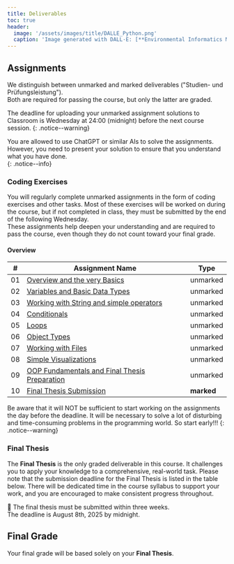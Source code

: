 ```yaml
---
title: Deliverables
toc: true
header:
  image: '/assets/images/title/DALLE_Python.png'
  caption: 'Image generated with DALL·E: [**Environmental Informatics Marburg**](https://www.uni-marburg.de/en/fb19/disciplines/physisch/environmentalinformatics)'
---
```



## Assignments
We distinguish between unmarked and marked deliverables ("Studien- und Prüfungsleistung").  
Both are required for passing the course, but only the latter are graded.

The deadline for uploading your unmarked assignment solutions to Classroom is Wednesday at 24:00 (midnight) before the next course session.
{: .notice--warning}

You are allowed to use ChatGPT or similar AIs to solve the assignments. However, you need to present your solution to ensure that you understand what you have done.  
{: .notice--info}


### Coding Exercises  
You will regularly complete unmarked assignments in the form of coding exercises and other tasks. Most of these exercises will be worked on during the course, but if not completed in class, they must be submitted by the end of the following Wednesday.  
These assignments help deepen your understanding and are required to pass the course, even though they do not count toward your final grade.


#### Overview 

| #   | Assignment Name                                                             | Type        |
|-----|------------------------------------------------------------------------------|-------------|
| 01  | [Overview and the very Basics](/moer-base-python/unit01/unit01-07_Assignment.html)                | unmarked    |
| 02  | [Variables and Basic Data Types](/moer-base-python/unit10/unit02-07_Assignment.html)                  | unmarked    |
| 03  | [Working with String and simple operators](/moer-base-python/unit10/unit03-07_Assignment.html)                               | unmarked    |
| 04  | [Conditionals](/moer-base-python/unit04-07_Assignment.html)                             | unmarked    |
| 05  | [Loops](/moer-base-python/unit10/unit10-05_lists.html)                                    | unmarked    |
| 06  | [Object Types](/moer-base-python/unit10/unit10-06_dataframes.html)                        | unmarked    |
| 07  | [Working with Files](/moer-base-python/unit10/unit10-07_files.html)                                                | unmarked    |
| 08  | [Simple Visualizations](/moer-base-python/unit10/unit10-08_visualizations.html)                                    | unmarked    |
| 09  | [OOP Fundamentals and Final Thesis Preparation](/moer-base-python/unit10/unit10-09_thesis_prep.html)               | unmarked    |
| 10  | [Final Thesis Submission](/moer-base-python/unit10/unit10-10_thesis_submission.html)                               | **marked**  |

Be aware that it will NOT be sufficient to start working on the assignments the day before the deadline. It will be necessary to solve a lot of disturbing and time-consuming problems in the programming world. So start early!!!
{: .notice--warning}

### Final Thesis  
The **Final Thesis** is the only graded deliverable in this course. It challenges you to apply your knowledge to a comprehensive, real-world task. 
Please note that the submission deadline for the Final Thesis is listed in the table below. There will be dedicated time in the course syllabus to support your work, and you are encouraged to make consistent progress throughout.

📝 The final thesis must be submitted within three weeks.  
The deadline is August 8th, 2025 by midnight.

## Final Grade
Your final grade will be based solely on your **Final Thesis**.

